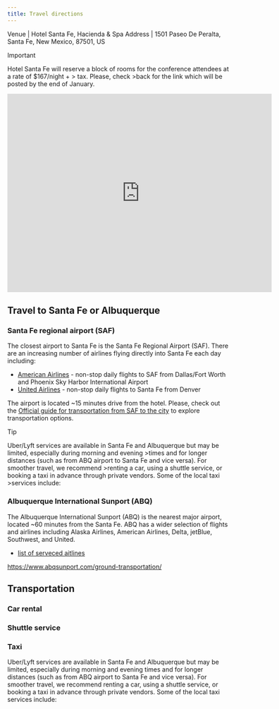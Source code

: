 ```yaml
---
title: Travel directions
---
```


Venue | Hotel Santa Fe, Hacienda & Spa
Address | 1501 Paseo De Peralta, Santa Fe, New Mexico, 87501, US

> [!IMPORTANT]
> Hotel Santa Fe will reserve a block of rooms for the conference attendees at a rate of $167/night + > tax. Please, check >back for the link which will be posted by the end of January. 

<iframe src="https://www.google.com/maps/embed?pb=!1m18!1m12!1m3!1d12963.144970608168!2d-105.95771882166181!3d35.682264999999994!2m3!1f0!2f0!3f0!3m2!1i1024!2i768!4f13.1!3m3!1m2!1s0x871850420ac6ddeb%3A0x51d872cd9038dce7!2sHotel%20Santa%20Fe%2C%20Hacienda%20%26%20Spa!5e0!3m2!1sen!2sus!4v1737486154431!5m2!1sen!2sus" width="600" height="450" style="border:0;" allowfullscreen="" loading="lazy" referrerpolicy="no-referrer-when-downgrade"></iframe>

## Travel to Santa Fe or Albuquerque
### Santa Fe regional airport (SAF)

The closest airport to Santa Fe is the Santa Fe Regional Airport (SAF). There are an increasing number of airlines flying directly into Santa Fe each day including:
- [American Airlines](https://www.aa.com) - non-stop daily flights to SAF from Dallas/Fort Worth and Phoenix Sky Harbor International Airport
- [United Airlines](https://www.united.com) - non-stop daily flights to Santa Fe from Denver

 The airport is located ~15 minutes drive from the hotel. Please, check out the [Official guide for transportation from SAF to the city](https://flysantafe.com/airport/transportation/) to explore transportation options. 

> [!TIP]
>Uber/Lyft services are available in Santa Fe and Albuquerque but may be limited, especially during morning and evening >times and for longer distances (such as from ABQ airport to Santa Fe and vice versa). For smoother travel, we recommend >renting a car, using a shuttle service, or booking a taxi in advance through private vendors. Some of the local taxi >services include:

### Albuquerque International Sunport (ABQ)

The Albuquerque International Sunport (ABQ) is the nearest major airport, located ~60 minutes from the Santa Fe. ABQ has a wider selection of flights and airlines including Alaska Airlines, American Airlines, Delta, jetBlue, Southwest, and United.
- [list of serveced aitlines](https://www.abqsunport.com/airlines-destinations/)



https://www.abqsunport.com/ground-transportation/


## Transportation 

### Car rental

### Shuttle service

### Taxi 
Uber/Lyft services are available in Santa Fe and Albuquerque but may be limited, especially during morning and evening times and for longer distances (such as from ABQ airport to Santa Fe and vice versa). For smoother travel, we recommend renting a car, using a shuttle service, or booking a taxi in advance through private vendors. Some of the local taxi services include:



